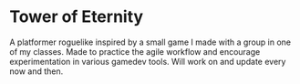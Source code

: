 # Tower of Eternity
A platformer roguelike inspired by a small game I made with a group in one of my classes. Made to practice the agile workflow and encourage experimentation in various gamedev tools. Will work on and update every now and then.
